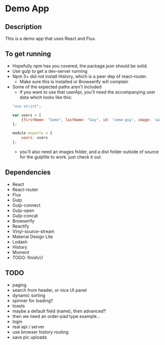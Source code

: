 # Demo App

## Description
This is a demo app that uses React and Flux.

## To get running
* Hopefully npm has you covered, the package.json should be solid.
* Use gulp to get a dev-server running
* Npm 3+ did not install History, which is a peer dep of react-router. 
  * Make sure this is installed or Browserify will complain
* Some of the expected paths aren't included
  * if you want to use that userApi, you'll need the accompanying user data which looks like this:
  ```javascript
  "use strict";
  
  var users = [
      {firstName: "Some", lastName: "Guy", id: 'some-guy', image: 'wildebeest.jpg', description:"This would be some info about a user."},
  ];
  
  module.exports = {
      users: users
  };
  ```
  * you'll also need an images folder, and a dist folder outside of source for the gulpfile to work. just check it out.

## Dependencies
* React
* React-router
* Flux
* Gulp
* Gulp-connect
* Gulp-open
* Gulp-concat
* Browserify
* Reactify
* Vinyl-source-stream
* Material Design Lite
* Lodash
* History
* Moment
* TODO: finish///

## TODO
* paging
* search from header, or nice UI panel
* dynamic sorting
* spinner for loading?
* toasts
* maybe a default field (name), then advanced?
* then we need an order-pad type example...
* login
* real api / server
* use browser history routing
* save pic uploads


